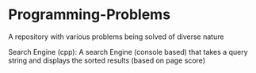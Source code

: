 # Programming-Problems
A repository with various problems being solved of diverse nature

Search Engine (cpp): A search Engine (console based) that takes a query string and displays the sorted results (based on page score)
